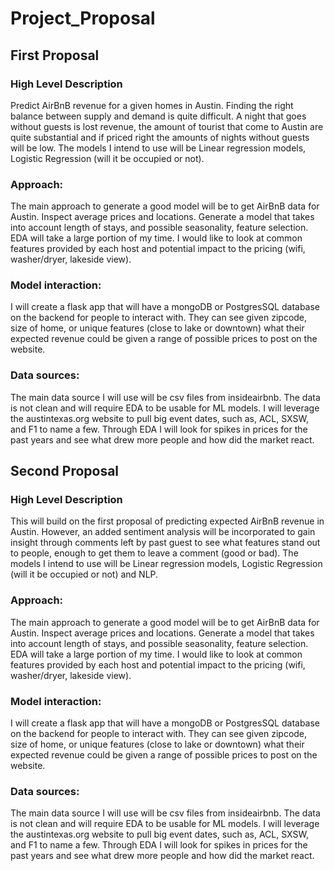 # Project_Proposal

## First Proposal

### High Level Description

Predict AirBnB revenue for a given homes in Austin.  Finding the right balance between supply and demand is quite difficult.  A night that goes without guests is lost revenue, the amount of tourist that come to Austin are quite substantial and if priced right the amounts of nights without guests will be low.  The models I intend to use will be Linear regression models, Logistic Regression (will it be occupied or not).  

### Approach:

The main approach to generate a good model will be to get AirBnB data for Austin.  Inspect average prices and locations.  Generate a model that takes into account length of stays, and possible seasonality, feature selection. EDA will take a large portion of my time.  I would like to look at common features provided by each host and potential impact to the pricing (wifi, washer/dryer, lakeside view).

### Model interaction:

I will create a flask app that will have a mongoDB or PostgresSQL database on the backend for people to interact with.  They can see given zipcode, size of home, or unique features (close to lake or downtown) what their expected revenue could be given a range of possible prices to post on the website. 

### Data sources:

The main data source I will use will be csv files from insideairbnb.  The data is not clean and will require EDA to be usable for ML models.  I will leverage the austintexas.org website to pull big event dates, such as, ACL, SXSW, and F1 to name a few.  Through EDA I will look for spikes in prices for the past years and see what drew more people and how did the market react. 

## Second Proposal

### High Level Description

This will build on the first proposal of predicting expected AirBnB revenue in Austin.  However, an added sentiment analysis will be incorporated to gain insight through comments left by past guest to see what features stand out to people, enough to get them to leave a comment (good or bad).  The models I intend to use will be Linear regression models, Logistic Regression (will it be occupied or not) and NLP.  

### Approach:

The main approach to generate a good model will be to get AirBnB data for Austin.  Inspect average prices and locations.  Generate a model that takes into account length of stays, and possible seasonality, feature selection. EDA will take a large portion of my time.  I would like to look at common features provided by each host and potential impact to the pricing (wifi, washer/dryer, lakeside view).

### Model interaction:

I will create a flask app that will have a mongoDB or PostgresSQL database on the backend for people to interact with.  They can see given zipcode, size of home, or unique features (close to lake or downtown) what their expected revenue could be given a range of possible prices to post on the website.  

### Data sources:

The main data source I will use will be csv files from insideairbnb.  The data is not clean and will require EDA to be usable for ML models.  I will leverage the austintexas.org website to pull big event dates, such as, ACL, SXSW, and F1 to name a few.  Through EDA I will look for spikes in prices for the past years and see what drew more people and how did the market react.


